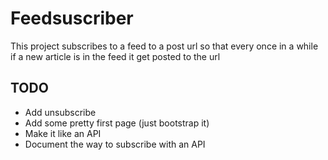 # Feedsuscriber

This project subscribes to a feed to a post url so that every once in a while if a new
article is in the feed it get posted to the url

## TODO

* Add unsubscribe
* Add some pretty first page (just bootstrap it)
* Make it like an API
* Document the way to subscribe with an API
